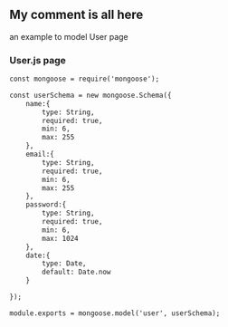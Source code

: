 ## My comment is all here

an example to model User page

### User.js page

```markdown
const mongoose = require('mongoose');

const userSchema = new mongoose.Schema({
    name:{
        type: String,
        required: true,
        min: 6,
        max: 255
    },
    email:{
        type: String,
        required: true,
        min: 6,
        max: 255
    },
    password:{
        type: String,
        required: true,
        min: 6,
        max: 1024
    },
    date:{
        type: Date,
        default: Date.now
    }

});

module.exports = mongoose.model('user', userSchema);

```

